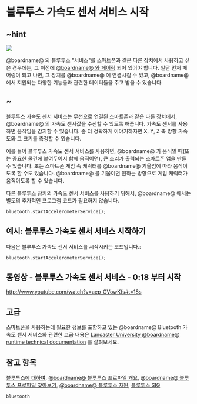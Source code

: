# 블루투스 가속도 센서 서비스 시작

## ~hint

![](/static/bluetooth/Bluetooth_SIG.png)

@boardname@ 의 블루투스 "서비스"를 스마트폰과 같은 다른 장치에서 사용하고 싶은 경우에는, 그 이전에 [@boardname@ 와 페어링](/reference/bluetooth/bluetooth-pairing) 되어 있어야 합니다. 일단 먼저 페어링이 되고 나면, 그 장치를 @boardname@ 에 연결시킬 수 있고, @boardname@ 에서 지원되는 다양한 기능들과 관련한 데이터들을 주고 받을 수 있습니다.

## ~

블루투스 가속도 센서 서비스는 무선으로 연결된 스마트폰과 같은 다른 장치에서, @boardname@ 의 가속도 센서값을 수신할 수 있도록 해줍니다. 가속도 센서를 사용하면 움직임을 감지할 수 있습니다. 좀 더 정확하게 이야기하자면 X, Y, Z 축 방향 가속도와 그 크기를 측정할 수 있습니다.

예를 들어 블루투스 가속도 센서 서비스를 사용하면, @boardname@ 가 움직일 때(또는 중요한 물건에 붙여두어서 함께 움직이면), 큰 소리가 출력되는 스마트폰 앱을 만들 수 있습니다. 또는 스마트폰 게임 속 캐릭터를 @boardname@ 기울임에 따라 움직이도록 할 수도 있습니다. @boardname@ 를 기울이면 원하는 방향으로 게임 캐릭터가 움직이도록 할 수 있습니다.

다른 블루투스 장치의 가속도 센서 서비스를 사용하기 위해서, @boardname@ 에서는 별도의 추가적인 프로그램 코드가 필요하지 않습니다.

```sig
bluetooth.startAccelerometerService();
```

## 예시: 블루투스 가속도 센서 서비스 시작하기

다음은 블루투스 가속도 센서 서비스를 시작시키는 코드입니다.:

```blocks
bluetooth.startAccelerometerService();
```

## 동영상 - 블루투스 가속도 센서 서비스 - 0:18 부터 시작

http://www.youtube.com/watch?v=aep_GVowKfs#t=18s

## 고급

스마트폰을 사용하는데 필요한 정보를 포함하고 있는 @boardname@ Bluetooth 가속도 센서 서비스와 관련한 고급 내용은 [Lancaster University @boardname@ runtime technical documentation](http://lancaster-university.github.io/microbit-docs/ble/accelerometer-service/) 를 살펴보세요.

## 참고 항목

[블루투스에 대하여](/reference/bluetooth/about-bluetooth), [@boardname@ 블루투스 프로파일 개요](http://lancaster-university.github.io/microbit-docs/ble/profile/), [@boardname@ 블루투스 프로파일 찾아보기](http://lancaster-university.github.io/microbit-docs/resources/bluetooth/microbit-profile-V1.9-Level-2.pdf), [@boardname@ 블루투스 자원](http://bluetooth-mdw.blogspot.co.uk/p/bbc-microbit.html), [블루투스 SIG](https://www.bluetooth.com)

```package
bluetooth
```